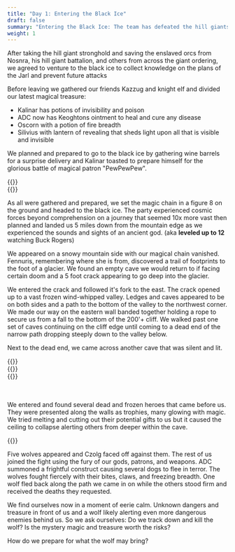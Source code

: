```yaml
---
title: "Day 1: Entering the Black Ice"
draft: false
summary: "Entering the Black Ice: The team has defeated the hill giants, freed the Orcs, and sent the Orcs on a path to their home. However, they've found an even larger source of the giant's threat to peace in this world. A map and a magic chain can guide them to the stronghold of the Jarl "
weight: 1
---
```


After taking the hill giant stronghold and saving the enslaved orcs from Nosnra, his hill giant battalion, and others from across the giant ordering, we agreed to venture to the black ice to collect knowledge on the plans of the Jarl and prevent future attacks

Before leaving we gathered our friends Kazzug and knight elf and divided our latest magical treasure:
* Kalinar has potions of invisibility and poison
* ADC now has Keoghtons ointment to heal and cure any disease
* Oscorn with a potion of fire breadth
* Silivius with lantern of revealing that sheds light upon all that is visible and invisible

We planned and prepared to go to the black ice by gathering wine barrels for a surprise delivery and Kalinar toasted to prepare himself for the glorious battle of magical patron "PewPewPew".

<div class="row">
    <div class="col-sm">
      {{<imageToClickGlobal imgPosition = "right"  Caption = "Silivius with lantern of revealing that sheds light upon all that is visible and invisible" imagePath = "/img/Chp2-Day1-Part0 DALL·E 2023-01-01 18.00.16 - A the back of a slender and pretty silver haired male elf holds a fancy lantern facing the darkness.png"  width = "100%" >}}
    </div>
    <div class="col-sm">
     {{<imageToClickGlobal imgPosition = "left"  Caption = "Gathering wine barrels for a surprise delivery and Kalinar toasted to prepare himself for the glorious battle of magical patron" imagePath = "/img/Chp2-Day1-Part0 DALL·E 2023-01-01 17.47.14 - Realistic a slender green skinned half-orc warlock with purple robes getting drunk from a wine skin.png"  width = "100%" >}}
    </div>
</div>


As all were gathered and prepared, we set the magic chain in a figure 8 on the ground and headed to the black ice. The party experienced cosmic forces beyond comprehension on a journey that seemed 10x more vast then planned and landed us 5 miles down from the mountain edge as we experienced the sounds and sights of an ancient god. (aka **leveled up to 12** watching Buck Rogers)

We appeared on a snowy mountain side with our magical chain vanished.  Fennuris, remembering where she is from, discovered a trail of footprints to the foot of a glacier. We found an empty cave we would return to if facing certain doom and a 5 foot crack appearing to go deep into the glacier.




We entered the crack  and followed it's fork to the east. The crack opened up to a vast frozen wind-whipped valley. Ledges and caves appeared to be on both sides and a path to the bottom of the valley to the northwest corner. We made our way on the eastern wall banded together holding a rope to secure us from a fall to the bottom of the 200'+ cliff. We walked past one set of caves continuing on the cliff edge until coming to a dead end of the narrow path dropping steeply down to the valley below.

Next to the dead end, we came across another cave that was silent and lit.

<div class="row">
    <div class="col-sm">
      {{<imageToClickGlobal imgPosition = "right"  Caption = "path to the bottom of the valley to the northwest corner" imagePath = "/img/Chp2-Day1-Part0 DALL·E 2022-12-29 23.48.01 - Warriors walking across a ice bridge where shattered ice is breaking from boulders.png"  width = "100%" >}}
    </div>
    <div class="col-sm">
    {{<imageToClickGlobal imgPosition = "left"  Caption = "dead end of the narrow path dropping steeply down to the valley below." imagePath = "/img/Chp2-Day1-Part0 DALL·E 2022-12-29 23.47.10 - Warriors walking across a ice bridge where shattered ice is breaking from boulders.png"  width = "100%" >}}
    </div>
    <div class="col-sm">
      {{<imageToClickGlobal imagePath = "DALL·E 2022-11-12 20.20.36 - A big black mountain with dark skys and cold ice with a castle type entrance.png" Capition = "We found an empty cave we would return to if facing certain doom and a 5 foot crack appearing to go deep into the glacier."  width = "100%" >}}
    </div>
  </div>


<br>
<br>

 We entered and found several dead and frozen heroes that came before us. They were presented along the walls as trophies, many glowing with magic. We tried melting and cutting out their potential gifts to us but it caused the ceiling to collapse alerting others from deeper within the cave.

{{<imageToClickGlobal imgPosition = "left"  Caption = "Chp2-Day1-Part0 DALL·E 2023-01-01 14.30.00 - A pack of aggressive dire wolves approaches through a cold and frosted dungeon hallway.png" imagePath = "/img/Chp2-Day1-Part0 DALL·E 2023-01-01 14.30.00 - A pack of aggressive dire wolves approaches through a cold and frosted dungeon hallway.png"  width = "60%" >}}

Five wolves appeared and Czolg faced off against them. The rest of us joined the fight using the fury of our gods, patrons, and weapons. ADC summoned a frightful construct causing several dogs to flee in terror. The wolves fought fiercely with their bites, claws, and freezing breadth. One wolf fled back along the path we came in on while the others stood firm and received the deaths they requested.

We find ourselves now in a moment of eerie calm. Unknown dangers and treasure in front of us and a wolf likely alerting even more dangerous enemies behind us. So we ask ourselves:
Do we track down and kill the wolf?
Is the mystery magic and treasure worth the risks?
 
How do we prepare for what the wolf may bring? 





